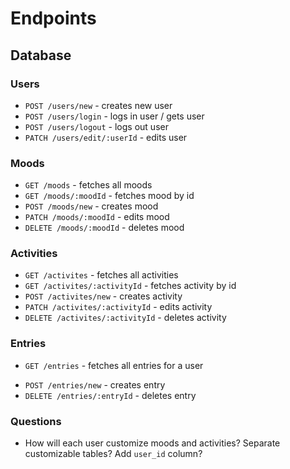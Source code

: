 # Endpoints


## Database

### Users

- `POST /users/new` - creates new user 
- `POST /users/login` - logs in user / gets user
- `POST /users/logout` - logs out user
- `PATCH /users/edit/:userId` - edits user 

### Moods

- `GET /moods` - fetches all moods
- `GET /moods/:moodId` - fetches mood by id
- `POST /moods/new` - creates mood
- `PATCH /moods/:moodId` - edits mood 
- `DELETE /moods/:moodId` - deletes mood 

### Activities

- `GET /activites` - fetches all activities
- `GET /activites/:activityId` - fetches activity by id
- `POST /activites/new` - creates activity
- `PATCH /activites/:activityId` - edits activity 
- `DELETE /activites/:activityId` - deletes activity 

### Entries

- `GET /entries` - fetches all entries for a user
<!-- - `GET /entries/:entryId` - fetches entry -->
- `POST /entries/new` - creates entry
- `DELETE /entries/:entryId` - deletes entry

### Questions
- How will each user customize moods and activities? Separate customizable tables? Add `user_id` column?